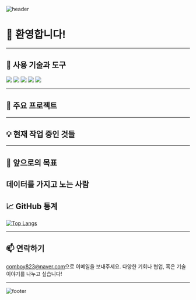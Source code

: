 ![header](https://capsule-render.vercel.app/api?type=waving&color=gradient&height=300&section=header&text=안녕하세요!%20저는%20[ZeroJoon2%20최영준]입니다.&fontSize=40&animation=fadeIn&fontAlignY=40)

# 👋 환영합니다!

---

## 🔧 사용 기술과 도구
<p align="left">
  <img src="https://img.shields.io/badge/Python-3776AB?style=flat&logo=python&logoColor=white"/>
  <img src="https://img.shields.io/badge/JavaScript-F7DF1E?style=flat&logo=javascript&logoColor=black"/>
  <img src="https://img.shields.io/badge/React-61DAFB?style=flat&logo=react&logoColor=black"/>
  <img src="https://img.shields.io/badge/Node.js-339933?style=flat&logo=node.js&logoColor=white"/>
  <img src="https://img.shields.io/badge/SQL-4479A1?style=flat&logo=MySQL&logoColor=white"/>
</p>

---

## 🌟 주요 프로젝트

---

## 💡 현재 작업 중인 것들

---

## 🚀 앞으로의 목표
데이터를 가지고 노는 사람
---

## 📈 GitHub 통계
[![Top Langs](https://github-readme-stats.vercel.app/api/top-langs/?username=ZeroJoon2&layout=compact&theme=dark)](https://github.com/ZeroJoon2/github-readme-stats)

---

## 📫 연락하기
[comboy823@naver.com](mailto:your.email@example.com)으로 이메일을 보내주세요. 다양한 기회나 협업, 혹은 기술 이야기를 나누고 싶습니다!

---

![footer](https://capsule-render.vercel.app/api?type=waving&color=gradient&height=200&section=footer)
